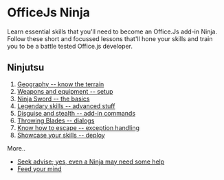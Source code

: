 # OfficeJs Ninja

Learn essential skills that you'll need to become an Office.Js add-in Ninja. Follow these short and focussed lessons that'll hone your skills and train you to be a battle tested Office.js developer.

## Ninjutsu 

1. [Geography -- know the terrain](./lesson-0)  
2. [Weapons and equipment -- setup](./lesson-1)  
3. [Ninja Sword -- the basics](./lesson-2)  
4. [Legendary skills -- advanced stuff](./lesson-3)  
5. [Disguise and stealth -- add-in commands](./lesson-4)  
6. [Throwing Blades -- dialogs](./lesson-5)  
7. [Know how to escape -- exception handling](./lesson-6)  
8. [Showcase your skills -- deploy](./lesson-7)
 
More.. 

* [Seek advise; yes, even a Ninja may need some help](./help.md)  
* [Feed your mind](./resources.md) 

